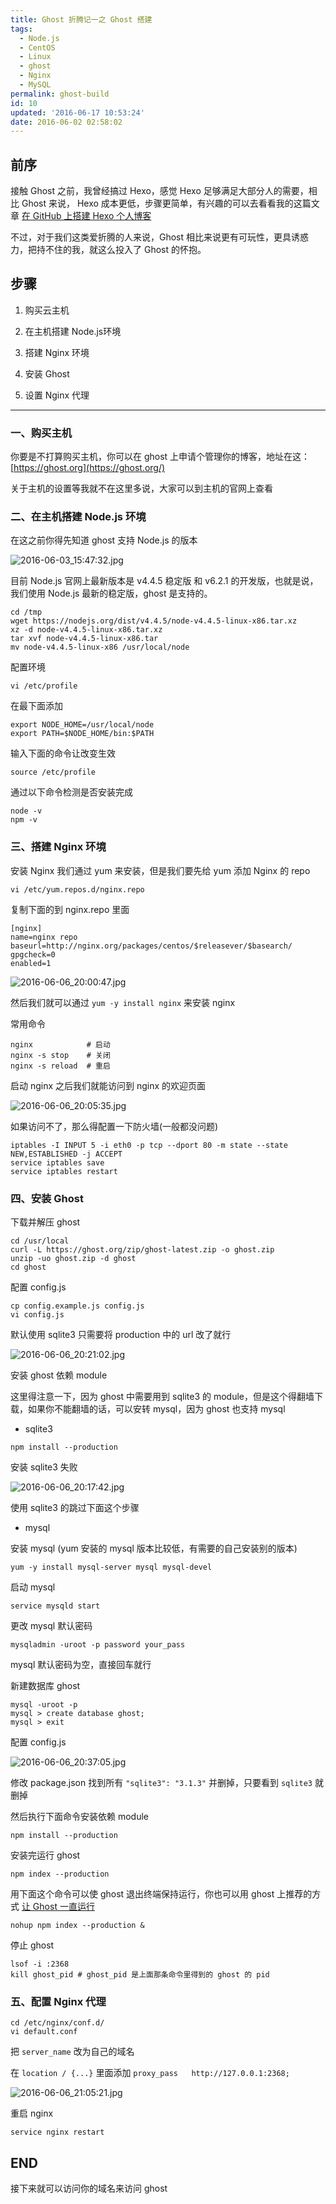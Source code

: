```yaml
---
title: Ghost 折腾记一之 Ghost 搭建
tags:
  - Node.js
  - CentOS
  - Linux
  - ghost
  - Nginx
  - MySQL
permalink: ghost-build
id: 10
updated: '2016-06-17 10:53:24'
date: 2016-06-02 02:58:02
---
```


## 前序

接触 Ghost 之前，我曾经搞过 Hexo，感觉 Hexo 足够满足大部分人的需要，相比 Ghost 来说， Hexo 成本更低，步骤更简单，有兴趣的可以去看看我的这篇文章 [在 GitHub 上搭建 Hexo 个人博客](http://laizw.cn/hexo-blog/)

不过，对于我们这类爱折腾的人来说，Ghost 相比来说更有可玩性，更具诱惑力，把持不住的我，就这么投入了 Ghost 的怀抱。

## 步骤

1. 购买云主机

2. 在主机搭建 Node.js环境

3. 搭建 Nginx 环境

4. 安装 Ghost

5. 设置 Nginx 代理

---

### 一、购买主机

你要是不打算购买主机，你可以在 ghost 上申请个管理你的博客，地址在这：[https://ghost.org](https://ghost.org/) 

关于主机的设置等我就不在这里多说，大家可以到主机的官网上查看

### 二、在主机搭建 Node.js 环境

在这之前你得先知道 ghost 支持 Node.js 的版本

![2016-06-03_15:47:32.jpg](http://7xlykq.com1.z0.glb.clouddn.com/image/2016-06-03_15:47:32.jpg-mark)

目前 Node.js 官网上最新版本是 v4.4.5 稳定版 和 v6.2.1 的开发版，也就是说，我们使用 Node.js 最新的稳定版，ghost 是支持的。

``` shell
cd /tmp
wget https://nodejs.org/dist/v4.4.5/node-v4.4.5-linux-x86.tar.xz
xz -d node-v4.4.5-linux-x86.tar.xz
tar xvf node-v4.4.5-linux-x86.tar
mv node-v4.4.5-linux-x86 /usr/local/node
```

配置环境

```
vi /etc/profile
```

在最下面添加

```
export NODE_HOME=/usr/local/node
export PATH=$NODE_HOME/bin:$PATH
```

输入下面的命令让改变生效

```
source /etc/profile
```

通过以下命令检测是否安装完成

```
node -v
npm -v
```

### 三、搭建 Nginx 环境

安装 Nginx 我们通过 yum 来安装，但是我们要先给 yum 添加 Nginx 的 repo

``` shell
vi /etc/yum.repos.d/nginx.repo
```

复制下面的到 nginx.repo 里面

```
[nginx]
name=nginx repo
baseurl=http://nginx.org/packages/centos/$releasever/$basearch/
gpgcheck=0
enabled=1
```

![2016-06-06_20:00:47.jpg](http://7xlykq.com1.z0.glb.clouddn.com/image/2016-06-06_20:00:47.jpg-mark)

然后我们就可以通过 `yum -y install nginx` 来安装 nginx

常用命令

```shell
nginx            # 启动
nginx -s stop    # 关闭
nginx -s reload  # 重启
```

启动 nginx 之后我们就能访问到 nginx 的欢迎页面

![2016-06-06_20:05:35.jpg](http://7xlykq.com1.z0.glb.clouddn.com/image/2016-06-06_20:05:35.jpg-mark)

如果访问不了，那么得配置一下防火墙(一般都没问题)

```
iptables -I INPUT 5 -i eth0 -p tcp --dport 80 -m state --state NEW,ESTABLISHED -j ACCEPT
service iptables save
service iptables restart
```

### 四、安装 Ghost

下载并解压 ghost

```
cd /usr/local
curl -L https://ghost.org/zip/ghost-latest.zip -o ghost.zip
unzip -uo ghost.zip -d ghost
cd ghost
```

配置 config.js

```
cp config.example.js config.js
vi config.js
```

默认使用 sqlite3 只需要将 production 中的 url 改了就行

![2016-06-06_20:21:02.jpg](http://7xlykq.com1.z0.glb.clouddn.com/image/2016-06-06_20:21:02.jpg-mark)

安装 ghost 依赖 module

这里得注意一下，因为 ghost 中需要用到 sqlite3 的 module，但是这个得翻墙下载，如果你不能翻墙的话，可以安转 mysql，因为 ghost 也支持 mysql

- sqlite3

```
npm install --production
```

安装 sqlite3 失败

![2016-06-06_20:17:42.jpg](http://7xlykq.com1.z0.glb.clouddn.com/image/2016-06-06_20:17:42.jpg-mark)


使用 sqlite3 的跳过下面这个步骤

- mysql

安装 mysql (yum 安装的 mysql 版本比较低，有需要的自己安装别的版本)

```
yum -y install mysql-server mysql mysql-devel
```

启动 mysql

```
service mysqld start
```

更改 mysql 默认密码

```
mysqladmin -uroot -p password your_pass
```

mysql 默认密码为空，直接回车就行

新建数据库 ghost

```
mysql -uroot -p
mysql > create database ghost;
mysql > exit
```

配置 config.js

![2016-06-06_20:37:05.jpg](http://7xlykq.com1.z0.glb.clouddn.com/image/2016-06-06_20:37:05.jpg-mark)

修改 package.json 找到所有 `"sqlite3": "3.1.3"` 并删掉，只要看到 `sqlite3` 就删掉

然后执行下面命令安装依赖 module

```
npm install --production
```

安装完运行 ghost

```
npm index --production
```

用下面这个命令可以使 ghost 退出终端保持运行，你也可以用 ghost 上推荐的方式 [让 Ghost 一直运行](http://docs.ghost.org/zh/installation/deploy/)

```
nohup npm index --production &
```

停止 ghost

```
lsof -i :2368
kill ghost_pid # ghost_pid 是上面那条命令里得到的 ghost 的 pid
```

### 五、配置 Nginx 代理

```
cd /etc/nginx/conf.d/
vi default.conf
``` 

把 `server_name` 改为自己的域名

在 `location / {...}` 里面添加 `proxy_pass   http://127.0.0.1:2368;`

![2016-06-06_21:05:21.jpg](http://7xlykq.com1.z0.glb.clouddn.com/image/2016-06-06_21:05:21.jpg-mark)

重启 nginx

```
service nginx restart
```

## END

接下来就可以访问你的域名来访问 ghost 
